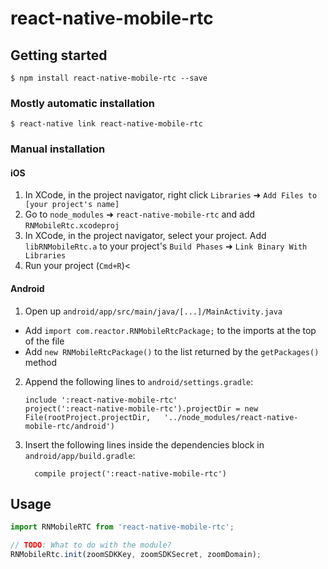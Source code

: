 
# react-native-mobile-rtc

## Getting started

`$ npm install react-native-mobile-rtc --save`

### Mostly automatic installation

`$ react-native link react-native-mobile-rtc`

### Manual installation


#### iOS

1. In XCode, in the project navigator, right click `Libraries` ➜ `Add Files to [your project's name]`
2. Go to `node_modules` ➜ `react-native-mobile-rtc` and add `RNMobileRtc.xcodeproj`
3. In XCode, in the project navigator, select your project. Add `libRNMobileRtc.a` to your project's `Build Phases` ➜ `Link Binary With Libraries`
4. Run your project (`Cmd+R`)<

#### Android

1. Open up `android/app/src/main/java/[...]/MainActivity.java`
  - Add `import com.reactor.RNMobileRtcPackage;` to the imports at the top of the file
  - Add `new RNMobileRtcPackage()` to the list returned by the `getPackages()` method
2. Append the following lines to `android/settings.gradle`:
  	```
  	include ':react-native-mobile-rtc'
  	project(':react-native-mobile-rtc').projectDir = new File(rootProject.projectDir, 	'../node_modules/react-native-mobile-rtc/android')
  	```
3. Insert the following lines inside the dependencies block in `android/app/build.gradle`:
  	```
      compile project(':react-native-mobile-rtc')
  	```


## Usage
```javascript
import RNMobileRTC from 'react-native-mobile-rtc';

// TODO: What to do with the module?
RNMobileRtc.init(zoomSDKKey, zoomSDKSecret, zoomDomain);
```
  